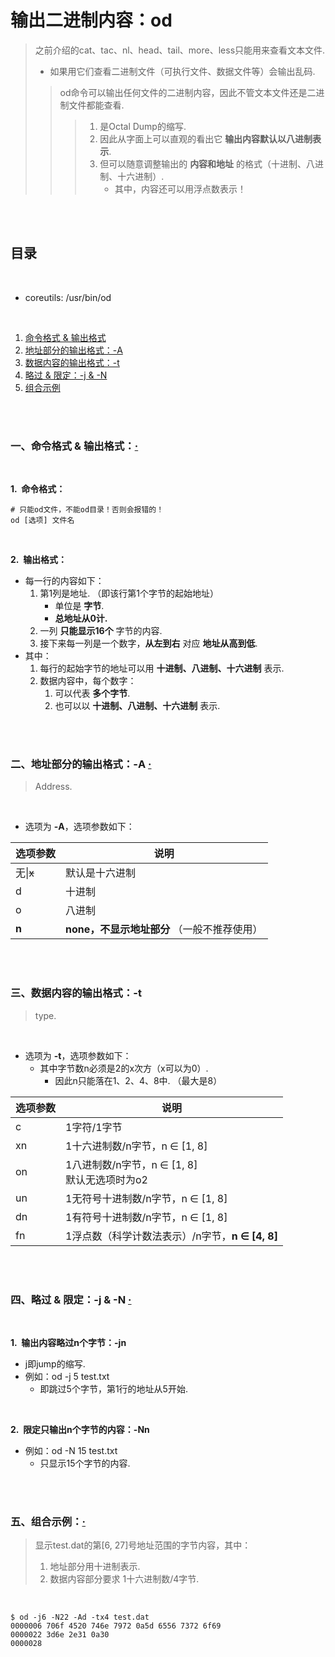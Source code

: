 # 输出二进制内容：od
> 之前介绍的cat、tac、nl、head、tail、more、less只能用来查看文本文件.
>
> - 如果用它们查看二进制文件（可执行文件、数据文件等）会输出乱码.
>
>> od命令可以输出任何文件的二进制内容，因此不管文本文件还是二进制文件都能查看.
>>
>>> 1. 是Octal Dump的缩写.
>>> 2. 因此从字面上可以直观的看出它 **输出内容默认以八进制表示**.
>>> 3. 但可以随意调整输出的 **内容和地址** 的格式（十进制、八进制、十六进制）.
>>>    - 其中，内容还可以用浮点数表示！

<br><br>

## 目录

<br>

- coreutils: /usr/bin/od

<br>

1. [命令格式 & 输出格式]()
2. [地址部分的输出格式：-A]()
3. [数据内容的输出格式：-t]()
4. [略过 & 限定：-j & -N]()
5. [组合示例]()

<br><br>

### 一、命令格式 & 输出格式：[·](#目录)

<br>

**1.&nbsp; 命令格式：**

```Shell
# 只能od文件，不能od目录！否则会报错的！
od [选项] 文件名
```

<br>

**2.&nbsp; 输出格式：**

- 每一行的内容如下：
   1. 第1列是地址. （即该行第1个字节的起始地址）
      - 单位是 **字节**.
      - **总地址从0计.**
   2. 一列 **只能显示16个** 字节的内容.
   3. 接下来每一列是一个数字，**从左到右** 对应 **地址从高到低**.
- 其中：
   1. 每行的起始字节的地址可以用 **十进制、八进制、十六进制** 表示.
   2. 数据内容中，每个数字：
      1. 可以代表 **多个字节**.
      2. 也可以以 **十进制、八进制、十六进制** 表示.

<br><br>

### 二、地址部分的输出格式：-A  [·](#目录)
> Address.

<br>

- 选项为 **-A**，选项参数如下：

| 选项参数 | 说明 |
| --- | --- |
| 无\|~~x~~ | 默认是十六进制 |
| d | 十进制 |
| o | 八进制 |
| **n** | **none，不显示地址部分** （一般不推荐使用）|

<br><br>

### 三、数据内容的输出格式：-t
> type.

<br>

- 选项为 **-t**，选项参数如下：
   - 其中字节数n必须是2的x次方（x可以为0）.
      - 因此n只能落在1、2、4、8中. （最大是8）

| 选项参数 | 说明 |
| --- | --- |
| c | 1字符/1字节 |
| xn | 1十六进制数/n字节，n ∈ [1, 8] |
| on | 1八进制数/n字节，n ∈ [1, 8]<br>默认无选项时为o2 |
| un | 1无符号十进制数/n字节，n ∈ [1, 8] |
| dn | 1有符号十进制数/n字节，n ∈ [1, 8] |
| fn | 1浮点数（科学计数法表示）/n字节，**n ∈ [4, 8]** |

<br><br>

### 四、略过 & 限定：-j & -N  [·](#目录)

<br>

**1.&nbsp; 输出内容略过n个字节：-jn**

- j即jump的缩写.
- 例如：od -j 5 test.txt
   - 即跳过5个字节，第1行的地址从5开始.

<br>

**2.&nbsp; 限定只输出n个字节的内容：-Nn**

- 例如：od -N 15 test.txt
   - 只显示15个字节的内容.

<br><br>

### 五、组合示例：[·](#目录)
> 显示test.dat的第[6, 27]号地址范围的字节内容，其中：
>
> 1. 地址部分用十进制表示.
> 2. 数据内容部分要求 1十六进制数/4字节.

<br>

```Shell
$ od -j6 -N22 -Ad -tx4 test.dat
0000006 706f 4520 746e 7972 0a5d 6556 7372 6f69
0000022 3d6e 2e31 0a30
0000028
```
